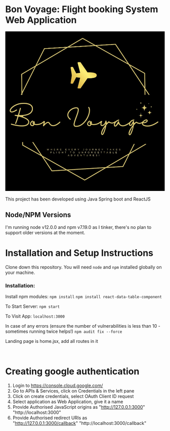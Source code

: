 # Bon Voyage: Flight booking System Web Application
![Alt text](public/BonVoyage.jpeg)
<br>

This project has been developed using Java Spring boot and ReactJS

## Node/NPM Versions
I'm running node v12.0.0 and npm v7.19.0 as I tinker, there's no plan to
support older versions at the moment.
<br>

# Installation and Setup Instructions
Clone down this repository. You will need `node` and `npm` installed globally on your machine.

### Installation:
Install npm modules:
`npm install`
`npm install react-data-table-component`

To Start Server:
`npm start`



To Visit App:
`localhost:3000`

In case of any errors (ensure the number of vulnerabilities is less than 10 - sometimes running twice helps!)
`npm audit fix --force`


Landing page is home.jsx, add all routes in it

<br>

# Creating google authentication
1. Login to https://console.cloud.google.com/
2. Go to APIs & Services, click on Credentials in the left pane
3. Click on create credentials, select OAuth Client ID request
4. Select application as Web Application, give it a name
5. Provide Authorised JavaScript origins as 
"http://127.0.0.1:3000"
"http://localhost:3000"
6. Provide Authorised redirect URIs as  
"http://127.0.0.1:3000/callback"
"http://localhost:3000/callback"

